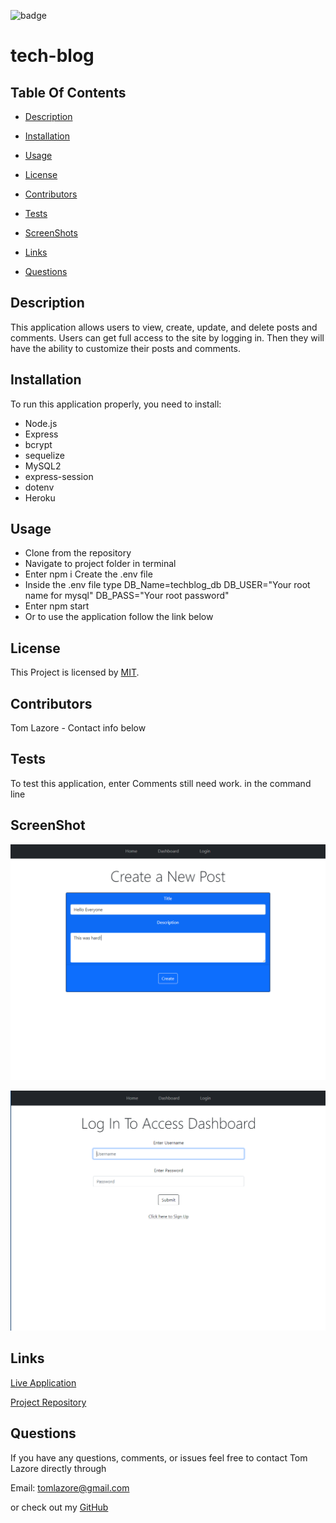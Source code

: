 

  ![badge](https://img.shields.io/badge/license-MIT-brightgreen)
  
  # tech-blog
  

  ## Table Of Contents

  * [Description](#description)

  * [Installation](#installation)

  * [Usage](#usage)

  * [License](#license)

  * [Contributors](#contributors)

  * [Tests](#tests)

  * [ScreenShots](#screenshots)

  * [Links](#links)

  * [Questions](#questions)

  ## Description

  This application allows users to view, create, update, and delete posts and comments. Users can get full access to the site by logging in. Then they will have the ability to customize their posts and comments.
  
  ## Installation

  To run this application properly, you need to install:
  
  * Node.js
  * Express
  * bcrypt
  * sequelize
  * MySQL2
  * express-session
  * dotenv
  * Heroku
  

  ## Usage
  
  * Clone from the repository
  * Navigate to project folder in terminal
  * Enter npm i Create the .env file
  * Inside the .env file type DB_Name=techblog_db DB_USER="Your root name for mysql" DB_PASS="Your root password"
  * Enter npm start
  * Or to use the application follow the link below
  
  
  ## License
  
  This Project is licensed by [MIT](https://choosealicense.com/licenses/mit/).
  
  ## Contributors

  Tom Lazore - Contact info below
  
  ## Tests
  
  To test this application, enter Comments still need work. in the command line

  ## ScreenShot

  ![Screenshot](assets/screenshot.png)
  
  ![Screenshot](assets/screenshot2.png)

  ## Links

  [Live Application](https://cryptic-thicket-49114.herokuapp.com/)

  [Project Repository](https://github.com/tlaze/tech-blog)
  
  
  ## Questions

  If you have any questions, comments, or issues feel free to contact Tom Lazore directly through
  
  Email: tomlazore@gmail.com

  or check out my [GitHub](https://github.com/tlaze)

  
